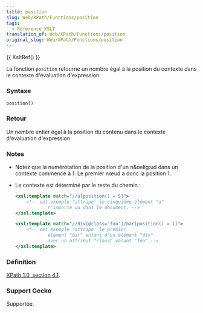 ```yaml
---
title: position
slug: Web/XPath/Functions/position
tags:
  - Référence_XSLT
translation_of: Web/XPath/Functions/position
original_slug: Web/XPath/Fonctions/position
---
```

{{ XsltRef() }}

La fonction `position` retourne un nombre égal à la position du contexte dans le contexte d'évaluation d'expression.

### Syntaxe

```
position()
```

### Retour

Un nombre entier égal à la position du contenu dans le contexte d'évaluation d'expression.

### Notes

- Notez que la numérotation de la position d'un n\&oelig:ud dans un contexte commence à 1. Le premier nœud a donc la position 1.

- Le contexte est déterminé par le reste du chemin&nbsp;:

    ```xml
    <xsl:template match="//a[position() = 5]">
        <!-- cet exemple 'attrape' le cinquième élément "a"
                n'importe où dans le document. -->
    </xsl:template>
    ```

    ```xml
    <xsl:template match="//div[@class='foo']/bar[position() = 1]">
        <!-- cet exemple 'attrape' le premier
                élément "bar" enfant d'un élément "div"
                avec un attribut "class" valant "foo" -->
    </xsl:template>
    ```

### Définition

[XPath 1.0, section 4.1](http://www.w3.org/TR/xpath#function-position).

### Support Gecko

Supportée.
